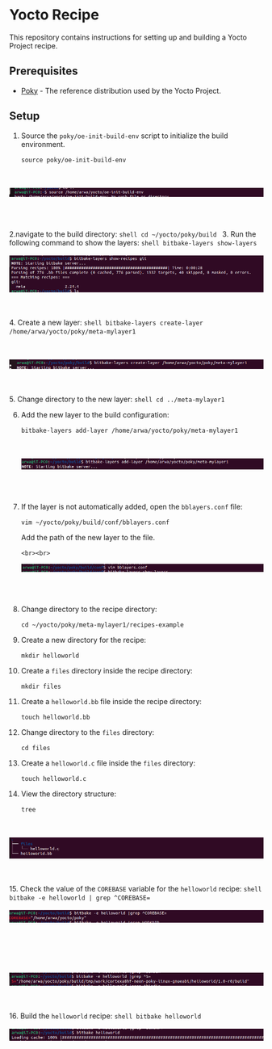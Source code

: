 # Yocto Recipe

This repository contains instructions for setting up and building a Yocto Project recipe.

## Prerequisites

- [Poky](https://www.yoctoproject.org/software-item/poky/) - The reference distribution used by the Yocto Project.

## Setup

1. Source the `poky/oe-init-build-env` script to initialize the build environment.
    ```shell
    source poky/oe-init-build-env
    ```

<br><br>
    ![y1](assets/y1.png)

<br><br>


2.navigate to the build directory:
    ```shell
    cd ~/yocto/poky/build
    ```
 3. Run the following command to show the layers:
    ```shell
    bitbake-layers show-layers
    ```
    <br><br>
    ![y2](assets/y2.png)

<br><br>
4. Create a new layer:
    ```shell
    bitbake-layers create-layer /home/arwa/yocto/poky/meta-mylayer1
    ```


 <br><br>
    ![y3](assets/y3.png)

<br><br>
5. Change directory to the new layer:
    ```shell
    cd ../meta-mylayer1
    ```

6. Add the new layer to the build configuration:
    ```shell
    bitbake-layers add-layer /home/arwa/yocto/poky/meta-mylayer1
    ```

     <br><br>
    ![y4](assets/y4.png)

<br><br>

7. If the layer is not automatically added, open the `bblayers.conf` file:
    ```shell
    vim ~/yocto/poky/build/conf/bblayers.conf
    ```

    Add the path of the new layer to the file.

       <br><br>
    ![y5](assets/y5.png)

<br><br>

8. Change directory to the recipe directory:
    ```shell
    cd ~/yocto/poky/meta-mylayer1/recipes-example
    ```

9. Create a new directory for the recipe:
    ```shell
    mkdir helloworld
    ```

10. Create a `files` directory inside the recipe directory:
    ```shell
    mkdir files
    ```

11. Create a `helloworld.bb` file inside the recipe directory:
    ```shell
    touch helloworld.bb
    ```

12. Change directory to the `files` directory:
    ```shell
    cd files
    ```

13. Create a `helloworld.c` file inside the `files` directory:
    ```shell
    touch helloworld.c
    ```

14. View the directory structure:
    ```shell
    tree
    ```
<br><br>
    ![y6](assets/y6.png)

<br><br>
15. Check the value of the `COREBASE` variable for the `helloworld` recipe:
    ```shell
    bitbake -e helloworld | grep ^COREBASE=
    ```
    <br><br>
    ![y7](assets/y7.png)

<br><br>

 <br><br>
    ![y8](assets/y8.png)

<br><br>
16. Build the `helloworld` recipe:
    ```shell
    bitbake helloworld
    ```
<br><br>
    ![y9](assets/y9.png)

<br><br>